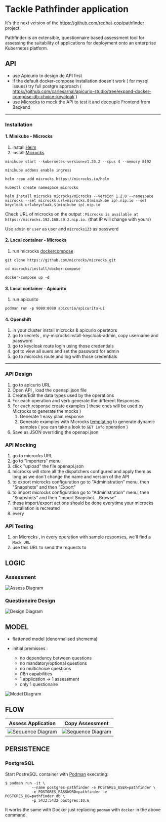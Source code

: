 # Tackle Pathfinder application

It's the next version of the <https://github.com/redhat-cop/pathfinder> project.  

Pathfinder is an extensible, questionnaire based assessment tool for assessing the suitability of applications for deployment onto an enterprise Kubernetes platform.

## API

* use Apicurio to design de API first
* if the default docker-compose installation doesn't work ( for mysql issues) try full postgre approach ( <https://github.com/carlesarnal/apicurio-studio/tree/expand-docker-compose-db-choice-keycloak> )
* use [Microcks](https://microcks.io/blog/why-microcks/) to mock the API to test it and decouple Frontend from Backend

---

### **Installation**

#### **1. Minikube - Microcks**

1. install [Helm](https://helm.sh/docs/intro/install/)
2. install [Microcks](https://github.com/microcks/microcks/tree/master/install/kubernetes)

```shell
minikube start --kubernetes-version=v1.20.2 --cpus 4 --memory 8192

minikube addons enable ingress

helm repo add microcks https://microcks.io/helm

kubectl create namespace microcks

helm install microcks microcks/microcks --version 1.2.0 --namespace microcks --set microcks.url=microcks.$(minikube ip).nip.io --set keycloak.url=keycloak.$(minikube ip).nip.io

```

Check URL of microcks on the output : `Microcks is available at https://microcks.192.168.49.2.nip.io.` (that IP will change with yours)

Use `admin` or `user` as user and `microcks123` as password

#### **2. Local container - Microcks**

1. run microcks [dockercompose](https://microcks.io/documentation/getting-started/)

```shell
git clone https://github.com/microcks/microcks.git

cd microcks/install/docker-compose

docker-compose up -d
```

#### **3. Local container - Apicurito**

1. run apicurito

```shell
podman run -p 9080:8080 apicurio/apicurito-ui
```

#### **4. Openshift**

1. in your cluster install microcks & apicurio operators
1. go to secrets , my-microcksinstall-keycloak-admin, copy username and password
1. go to keycloak route login using those credentials
1. got to view all suers and set the password for admin
1. go to microcks route and log with those credentials

---
### API Design

1. go to apicurio URL
2. Open API , load the openapi.json file
3. Create/Edit the data types used by the operations
4. For each operation and verb generate the different Responses
5. For each response create examples ( these ones will be used by Microcks to generate the mocks )
   1. Generate 1 easy plain response
   2. Generate examples with Microcks [templating](https://microcks.io/documentation/using/advanced/templates/) to generate dynamic samples ( you can take a look to `GET info` operation )
6. Save as JSON overriding the openapi.json

### API Mocking

1. go to  microcks URL
2. go to "Importers" menu
3. click "upload" the file openapi.json
4. microcks will store all the dispatchers configured and apply them as long as we don't change the name and version of the API
5. to export microcks configuration go to "Administration" menu, then "Snapshots" and then "Export"
6. to import microcks configuration go to "Administration" menu, then "Snapshots" and then "Import Snapshot....Browse"
7. these import/export actions should be done everytime your microcks installation is recreated
8. every 

### API Testing

1. on Microcks , in every operation with sample responses, we'll find a `Mock URL`
2. use this URL to send the requests to

## LOGIC

### Assessment

![Assess Diagram](doc/diagrams/out/Use%20Cases.png)

### Questionaire Design

![Design Diagram](doc/diagrams/out/Use%20Cases%20Design.png)

## MODEL

* flattened model (denormalised shcmema)

* initial premisses :
  * no dependency between questions
  * no mandatory/optional questions
  * no multichoice questions
  * i18n capabilities
  * 1 application -> 1 assessment
  * only 1 questionaire

![Model Diagram](doc/diagrams/out/Model.png)

## FLOW

| Assess Application | Copy Assessment |
| :------------------: | :---------------: |
![Sequence Diagram](doc/diagrams/out/Assess%20Sequence.png) | ![Sequence Diagram](doc/diagrams/out/Copy.png) |

## PERSISTENCE

### PostgreSQL

Start PostreSQL container with [Podman](https://podman.io/) executing:

```Shell
$ podman run -it \
            --name postgres-pathfinder -e POSTGRES_USER=pathfinder \
            -e POSTGRES_PASSWORD=pathfinder -e POSTGRES_DB=pathfinder_db \
            -p 5432:5432 postgres:10.6
```

It works the same with Docker just replacing `podman` with `docker` in the above command.
